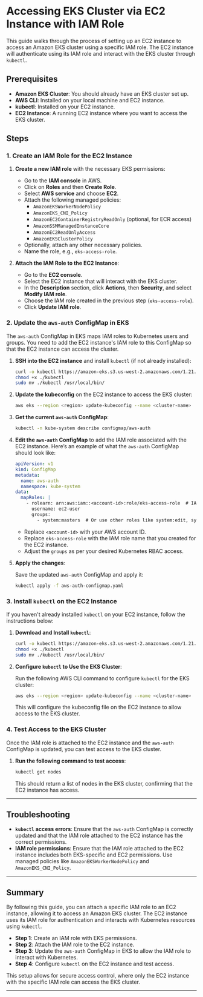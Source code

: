 

# Accessing EKS Cluster via EC2 Instance with IAM Role

This guide walks through the process of setting up an EC2 instance to access an Amazon EKS cluster using a specific IAM role. The EC2 instance will authenticate using its IAM role and interact with the EKS cluster through `kubectl`.

## Prerequisites

- **Amazon EKS Cluster**: You should already have an EKS cluster set up.
- **AWS CLI**: Installed on your local machine and EC2 instance.
- **kubectl**: Installed on your EC2 instance.
- **EC2 Instance**: A running EC2 instance where you want to access the EKS cluster.

## Steps

### 1. Create an IAM Role for the EC2 Instance

1. **Create a new IAM role** with the necessary EKS permissions:
   - Go to the **IAM console** in AWS.
   - Click on **Roles** and then **Create Role**.
   - Select **AWS service** and choose **EC2**.
   - Attach the following managed policies:
     - `AmazonEKSWorkerNodePolicy`
     - `AmazonEKS_CNI_Policy`
     - `AmazonEC2ContainerRegistryReadOnly` (optional, for ECR access)
     - `AmazonSSMManagedInstanceCore`
     - `AmazonEC2ReadOnlyAccess`
     - `AmazonEKSClusterPolicy`
   - Optionally, attach any other necessary policies.
   - Name the role, e.g., `eks-access-role`.

2. **Attach the IAM Role to the EC2 Instance**:
   - Go to the **EC2 console**.
   - Select the EC2 instance that will interact with the EKS cluster.
   - In the **Description** section, click **Actions**, then **Security**, and select **Modify IAM role**.
   - Choose the IAM role created in the previous step (`eks-access-role`).
   - Click **Update IAM role**.

### 2. Update the `aws-auth` ConfigMap in EKS

The `aws-auth` ConfigMap in EKS maps IAM roles to Kubernetes users and groups. You need to add the EC2 instance's IAM role to this ConfigMap so that the EC2 instance can access the cluster.

1. **SSH into the EC2 instance** and install `kubectl` (if not already installed):

   ```bash
   curl -o kubectl https://amazon-eks.s3.us-west-2.amazonaws.com/1.21.4/2021-10-07/bin/linux/amd64/kubectl
   chmod +x ./kubectl
   sudo mv ./kubectl /usr/local/bin/
   ```

2. **Update the kubeconfig** on the EC2 instance to access the EKS cluster:

   ```bash
   aws eks --region <region> update-kubeconfig --name <cluster-name>
   ```

3. **Get the current `aws-auth` ConfigMap**:

   ```bash
   kubectl -n kube-system describe configmap/aws-auth
   ```

4. **Edit the `aws-auth` ConfigMap** to add the IAM role associated with the EC2 instance. Here’s an example of what the `aws-auth` ConfigMap should look like:

   ```yaml
   apiVersion: v1
   kind: ConfigMap
   metadata:
     name: aws-auth
     namespace: kube-system
   data:
     mapRoles: |
       - rolearn: arn:aws:iam::<account-id>:role/eks-access-role  # IAM role attached to EC2 instance
         username: ec2-user
         groups:
           - system:masters  # Or use other roles like system:edit, system:view, etc.
   ```

   - Replace `<account-id>` with your AWS account ID.
   - Replace `eks-access-role` with the IAM role name that you created for the EC2 instance.
   - Adjust the `groups` as per your desired Kubernetes RBAC access.

5. **Apply the changes**:

   Save the updated `aws-auth` ConfigMap and apply it:

   ```bash
   kubectl apply -f aws-auth-configmap.yaml
   ```

### 3. Install `kubectl` on the EC2 Instance

If you haven't already installed `kubectl` on your EC2 instance, follow the instructions below:

1. **Download and Install `kubectl`**:

   ```bash
   curl -o kubectl https://amazon-eks.s3.us-west-2.amazonaws.com/1.21.4/2021-10-07/bin/linux/amd64/kubectl
   chmod +x ./kubectl
   sudo mv ./kubectl /usr/local/bin/
   ```

2. **Configure `kubectl` to Use the EKS Cluster**:

   Run the following AWS CLI command to configure `kubectl` for the EKS cluster:

   ```bash
   aws eks --region <region> update-kubeconfig --name <cluster-name>
   ```

   This will configure the kubeconfig file on the EC2 instance to allow access to the EKS cluster.

### 4. Test Access to the EKS Cluster

Once the IAM role is attached to the EC2 instance and the `aws-auth` ConfigMap is updated, you can test access to the EKS cluster.

1. **Run the following command to test access**:

   ```bash
   kubectl get nodes
   ```

   This should return a list of nodes in the EKS cluster, confirming that the EC2 instance has access.

---

## Troubleshooting

- **`kubectl` access errors**: Ensure that the `aws-auth` ConfigMap is correctly updated and that the IAM role attached to the EC2 instance has the correct permissions.
- **IAM role permissions**: Ensure that the IAM role attached to the EC2 instance includes both EKS-specific and EC2 permissions. Use managed policies like `AmazonEKSWorkerNodePolicy` and `AmazonEKS_CNI_Policy`.

---

## Summary

By following this guide, you can attach a specific IAM role to an EC2 instance, allowing it to access an Amazon EKS cluster. The EC2 instance uses its IAM role for authentication and interacts with Kubernetes resources using `kubectl`.

- **Step 1**: Create an IAM role with EKS permissions.
- **Step 2**: Attach the IAM role to the EC2 instance.
- **Step 3**: Update the `aws-auth` ConfigMap in EKS to allow the IAM role to interact with Kubernetes.
- **Step 4**: Configure `kubectl` on the EC2 instance and test access.

This setup allows for secure access control, where only the EC2 instance with the specific IAM role can access the EKS cluster.

---
